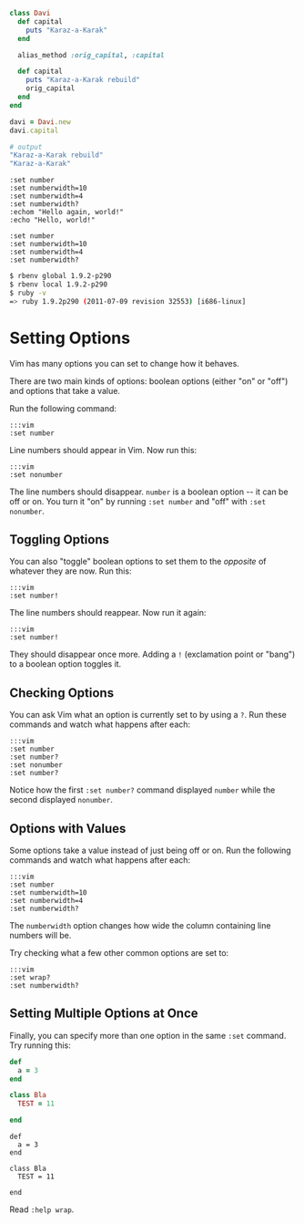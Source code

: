 ``` ruby
class Davi
  def capital
    puts "Karaz-a-Karak"
  end

  alias_method :orig_capital, :capital

  def capital
    puts "Karaz-a-Karak rebuild"
    orig_capital
  end
end

davi = Davi.new
davi.capital

# output
"Karaz-a-Karak rebuild"
"Karaz-a-Karak"
```


```vim
:set number
:set numberwidth=10
:set numberwidth=4
:set numberwidth?
:echom "Hello again, world!"
:echo "Hello, world!"
```

```
:set number
:set numberwidth=10
:set numberwidth=4
:set numberwidth?
```


```bash
$ rbenv global 1.9.2-p290
$ rbenv local 1.9.2-p290
$ ruby -v
=> ruby 1.9.2p290 (2011-07-09 revision 32553) [i686-linux]
```



Setting Options
===============

Vim has many options you can set to change how it behaves.

There are two main kinds of options: boolean options (either "on" or "off") and
options that take a value.

Run the following command:

    :::vim
    :set number

Line numbers should appear in Vim.  Now run this:

    :::vim
    :set nonumber

The line numbers should disappear.  `number` is a boolean option -- it can be
off or on.  You turn it "on" by running `:set number` and "off" with `:set
nonumber`.

Toggling Options
----------------

You can also "toggle" boolean options to set them to the *opposite* of whatever
they are now.  Run this:

    :::vim
    :set number!

The line numbers should reappear.  Now run it again:

    :::vim
    :set number!

They should disappear once more.  Adding a `!` (exclamation point or "bang") to
a boolean option toggles it.

Checking Options
----------------

You can ask Vim what an option is currently set to by using a `?`.  Run these
commands and watch what happens after each:

    :::vim
    :set number
    :set number?
    :set nonumber
    :set number?

Notice how the first `:set number?` command displayed `number` while the second
displayed `nonumber`.

Options with Values
-------------------

Some options take a value instead of just being off or on.  Run the following
commands and watch what happens after each:

    :::vim
    :set number
    :set numberwidth=10
    :set numberwidth=4
    :set numberwidth?

The `numberwidth` option changes how wide the column containing line numbers
will be.

Try checking what a few other common options are set to:

    :::vim
    :set wrap?
    :set numberwidth?

Setting Multiple Options at Once
--------------------------------

Finally, you can specify more than one option in the same `:set` command.  Try
running this:

```ruby
def
  a = 3
end

class Bla
  TEST = 11

end
```

```
def
  a = 3
end

class Bla
  TEST = 11

end
```



Read `:help wrap`.

